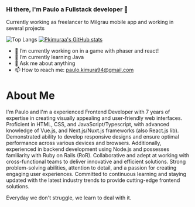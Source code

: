 ### Hi there, I'm Paulo a Fullstack developer 👋

Currently working as freelancer to Milgrau mobile app and working in several projects

 ![Top Langs](https://github-readme-stats.vercel.app/api/top-langs/?username=pkimuraa&theme=tokyonight)  [![Pkimuraa's GitHub stats](https://github-readme-stats.vercel.app/api?username=pkimuraa&show_icons=true&theme=dracula)](https://github.com/pkimuraa/github-readme-stats)   
- 🔭 I’m currently working on in a game with phaser and react!
- 🌱 I’m currently learning Java
- 💬 Ask me about anything
- 📫 How to reach me: paulo.kimura94@gmail.com


# About Me

I'm Paulo and I'm a experienced Frontend Developer with 7 years of expertise in creating visually
appealing and user-friendly web interfaces. Proficient in HTML, CSS, and JavaScript/Typescript,
with advanced knowledge of Vue.js, and Next.js/Nuxt.js frameworks (also  React.js lib). Demonstrated ability to develop
responsive designs and ensure optimal performance across various devices and browsers.
Additionally, experienced in backend development using Node.js and possesses familiarity with
Ruby on Rails (RoR). Collaborative and adept at working with cross-functional teams to deliver
innovative and efficient solutions. Strong problem-solving abilities, attention to detail, and a
passion for creating engaging user experiences. Committed to continuous learning and staying
updated with the latest industry trends to provide cutting-edge frontend solutions. 

Everyday we don't struggle, we learn to deal with it.
<!--
**pkimuraa/pkimuraa** is a ✨ _special_ ✨ repository because its `README.md` (this file) appears on your GitHub profile.

Here are some ideas to get you started:

- 🔭 I’m currently working on ...
- 🌱 I’m currently learning ...
- 👯 I’m looking to collaborate on ...
- 🤔 I’m looking for help with ...
- 💬 Ask me about ...
- 📫 How to reach me: ...
- 😄 Pronouns: ...
- ⚡ Fun fact: ...
-->
